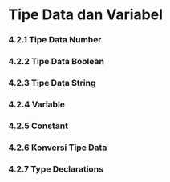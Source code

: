 # Tipe Data dan Variabel

### **4.2.1 Tipe Data Number**

### **4.2.2 Tipe Data Boolean**

### 4.2.3 **Tipe Data String**

### 4.2.4 **Variable**

### 4.2.5 **Constant**

### 4.2.6 **Konversi Tipe Data**

### 4.2.7 **Type Declarations**

